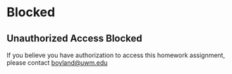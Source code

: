 # Blocked

## Unauthorized Access Blocked

If you believe you have authorization to access this homework assignment, please contact boyland@uwm.edu
